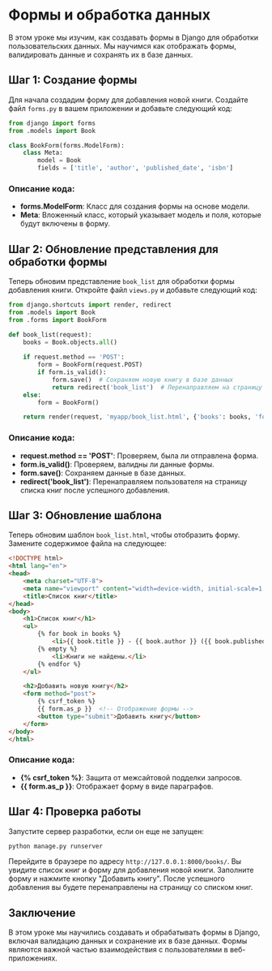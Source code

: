 
# Формы и обработка данных

В этом уроке мы изучим, как создавать формы в Django для обработки пользовательских данных. Мы научимся как отображать формы, валидировать данные и сохранять их в базе данных.

## Шаг 1: Создание формы

Для начала создадим форму для добавления новой книги. Создайте файл `forms.py` в вашем приложении и добавьте следующий код:

```python
from django import forms
from .models import Book

class BookForm(forms.ModelForm):
    class Meta:
        model = Book
        fields = ['title', 'author', 'published_date', 'isbn']
```

### Описание кода:

- **forms.ModelForm**: Класс для создания формы на основе модели.
- **Meta**: Вложенный класс, который указывает модель и поля, которые будут включены в форму.

## Шаг 2: Обновление представления для обработки формы

Теперь обновим представление `book_list` для обработки формы добавления книги. Откройте файл `views.py` и добавьте следующий код:

```python
from django.shortcuts import render, redirect
from .models import Book
from .forms import BookForm

def book_list(request):
    books = Book.objects.all()
    
    if request.method == 'POST':
        form = BookForm(request.POST)
        if form.is_valid():
            form.save()  # Сохраняем новую книгу в базе данных
            return redirect('book_list')  # Перенаправляем на страницу списка книг
    else:
        form = BookForm()

    return render(request, 'myapp/book_list.html', {'books': books, 'form': form})
```

### Описание кода:

- **request.method == 'POST'**: Проверяем, была ли отправлена форма.
- **form.is_valid()**: Проверяем, валидны ли данные формы.
- **form.save()**: Сохраняем данные в базе данных.
- **redirect('book_list')**: Перенаправляем пользователя на страницу списка книг после успешного добавления.

## Шаг 3: Обновление шаблона

Теперь обновим шаблон `book_list.html`, чтобы отобразить форму. Замените содержимое файла на следующее:

```html
<!DOCTYPE html>
<html lang="en">
<head>
    <meta charset="UTF-8">
    <meta name="viewport" content="width=device-width, initial-scale=1.0">
    <title>Список книг</title>
</head>
<body>
    <h1>Список книг</h1>
    <ul>
        {% for book in books %}
            <li>{{ book.title }} - {{ book.author }} ({{ book.published_date }})</li>
        {% empty %}
            <li>Книги не найдены.</li>
        {% endfor %}
    </ul>

    <h2>Добавить новую книгу</h2>
    <form method="post">
        {% csrf_token %}
        {{ form.as_p }}  <!-- Отображение формы -->
        <button type="submit">Добавить книгу</button>
    </form>
</body>
</html>
```

### Описание кода:

- **{% csrf_token %}**: Защита от межсайтовой подделки запросов.
- **{{ form.as_p }}**: Отображает форму в виде параграфов.

## Шаг 4: Проверка работы

Запустите сервер разработки, если он еще не запущен:

```bash
python manage.py runserver
```

Перейдите в браузере по адресу `http://127.0.0.1:8000/books/`. Вы увидите список книг и форму для добавления новой книги. Заполните форму и нажмите кнопку "Добавить книгу". После успешного добавления вы будете перенаправлены на страницу со списком книг.

## Заключение

В этом уроке мы научились создавать и обрабатывать формы в Django, включая валидацию данных и сохранение их в базе данных. Формы являются важной частью взаимодействия с пользователями в веб-приложениях.

